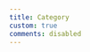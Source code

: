 ```yaml
---
title: Category
custom: true
comments: disabled
---
```

<Head :title="$attrs.category" />
<Banner :title="$attrs.category" />
<Space :size="64" />
<ListPosts :category="$attrs.category" />